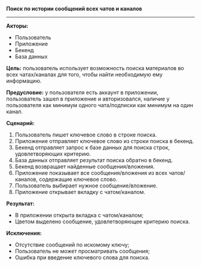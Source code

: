 **Поиск по истории сообщений всех чатов и каналов**
* * *
**Акторы:** 

- Пользователь
- Приложение
- Бекенд
- База данных

**Цель:** пользователь использует возможность поиска материалов во всех чатах/каналах для того, чтобы найти необходимую ему информацию.

**Предусловие:** у пользователя есть аккаунт в приложении, пользователь зашел в приложение и авторизовался, наличие у пользователя как минимум одного чата/подписки как минимум на один канал.

**Сценарий:**

1. Пользователь пишет ключевое слово в строке поиска.
2. Приложение отправляет ключевое слово из строки поиска в бекенд.
3. Бекенд отправляет запрос к базе данных для поиска строк, удовлетворяющих критерию.
4. База данных отправляет результат поиска обратно в бекенд.
5. Бекенд возвращает найденные сообщения/вложения.
6. Приложение показывает все сообщения/вложения из всех чатов/каналов, содержащие ключевое слово.
7. Пользователь выбирает нужное сообщение/вложение.
8. Приложение открывает вкладку с чатом/каналом.

**Результат:**

- В приложении открыта вкладка с чатом/каналом;
- Цветом выделено сообщение, удовлетворяющее критерию поиска.

**Исключения:**

- Отсутствие сообщений по искомому ключу;
- Пользователь не может просматривать сообщения;
- Ошибка при введение ключевого слова для поиска.

